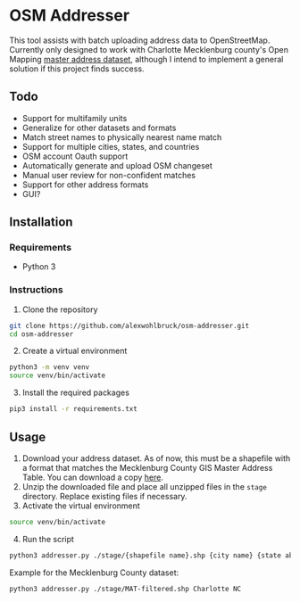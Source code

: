 # OSM Addresser
This tool assists with batch uploading address data to OpenStreetMap. Currently only designed to work with Charlotte Mecklenburg county's Open Mapping [master address dataset](https://www.arcgis.com/apps/mapviewer/index.html?url=https://meckgis.mecklenburgcountync.gov/server/rest/services/MasterAddressPoints/FeatureServer/0), although I intend to implement a general solution if this project finds success.

## Todo
- Support for multifamily units
- Generalize for other datasets and formats
- Match street names to physically nearest name match
- Support for multiple cities, states, and countries
- OSM account Oauth support
- Automatically generate and upload OSM changeset
- Manual user review for non-confident matches
- Support for other address formats
- GUI?

## **Installation**
### Requirements
- Python 3

### Instructions
1. Clone the repository
```bash
git clone https://github.com/alexwohlbruck/osm-addresser.git
cd osm-addresser
```

2. Create a virtual environment
```bash
python3 -m venv venv
source venv/bin/activate
```

3. Install the required packages
```bash
pip3 install -r requirements.txt
```

## Usage
1. Download your address dataset. As of now, this must be a shapefile with a format that matches the Mecklenburg County GIS Master Address Table. You can download a copy [here](https://maps.mecknc.gov/openmapping/data.html).
2. Unzip the downloaded file and place all unzipped files in the `stage` directory. Replace existing files if necessary.
3. Activate the virtual environment
```bash
source venv/bin/activate
```
4. Run the script
```bash
python3 addresser.py ./stage/{shapefile name}.shp {city name} {state abbreviation}
```
Example for the Mecklenburg County dataset:
```bash
python3 addresser.py ./stage/MAT-filtered.shp Charlotte NC
```